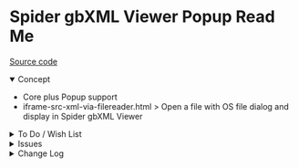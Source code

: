 # Spider gbXML Viewer Popup Read Me

[Source code]( https://github.com/ladybug-tools/spider-gbxml-tools/tree/master/spider-gbxml-viewer/v-0-17-01 )

<details open >

<summary>Concept</summary>

* Core plus Popup support
* iframe-src-xml-via-filereader.html > Open a file with OS file dialog and display in Spider gbXML Viewer


</details>

<details>

<summary>To Do / Wish List</summary>


</details>

<details>

<summary>Issues</summary>


</details>

<details>

<summary>Change Log</summary>

### 2019-10-17 ~ Theo

SGV POP 0.17.05

* Update th three.js 109 and tt 14.08

## 2019-07-26 ~ Theo

SGV Pop 0.17.01-0

* F - First commit

</details>